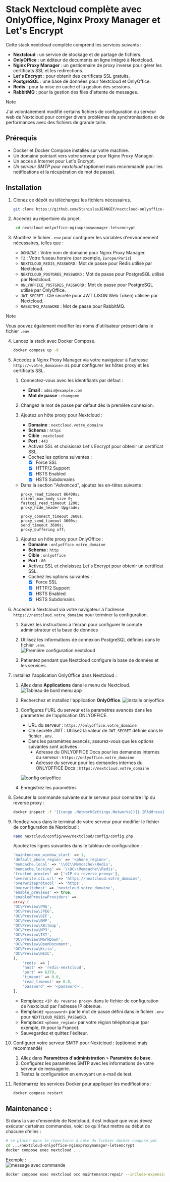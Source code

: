 # Stack Nextcloud complète avec OnlyOffice, Nginx Proxy Manager et Let's Encrypt

Cette stack nextcloud complète comprend les services suivants :
- **Nextcloud** : un service de stockage et de partage de fichiers.
- **OnlyOffice** : un éditeur de documents en ligne intégré à Nextcloud.
- **Nginx Proxy Manager** : un gestionnaire de proxy inverse pour gérer les certificats SSL et les redirections.
- **Let's Encrypt** : pour obtenir des certificats SSL gratuits.
- **PostgreSQL** : une base de données pour Nextcloud et OnlyOffice.
- **Redis** : pour la mise en cache et la gestion des sessions.
- **RabbitMQ** : pour la gestion des files d'attente de messages.

>[!NOTE]
>J'ai volontairement modifié certains fichiers de configuration du serveur web de Nextcloud pour corriger divers problèmes de synchronisations et de performances avec des fichiers de grande taille.

## Prérequis

- Docker et Docker Compose installés sur votre machine.
- Un domaine pointant vers votre serveur pour Nginx Proxy Manager.
- Un accès à Internet pour Let's Encrypt.
- *Un serveur SMTP pour nextcloud* (optionnel mais recommandé pour les notifications et la récupération de mot de passe).

## Installation
1. Clonez ce dépôt ou téléchargez les fichiers nécessaires.
   ```bash
   git clone https://github.com/StanislasJEANGEY/nextcloud-onlyoffice-nginxproxymanager-letsencrypt.git
   ```

2. Accédez au répertoire du projet.
   ```bash
    cd nextcloud-onlyoffice-nginxproxymanager-letsencrypt
    ```

3. Modifiez le fichier `.env` pour configurer les variables d'environnement nécessaires, telles que :
   - `DOMAINE` : Votre nom de domaine pour Nginx Proxy Manager.
   - `TZ` : Votre fuseau horaire (par exemple, `Europe/Paris`).
   - `NEXTCLOUD_REDIS_PASSWORD` : Mot de passe pour Redis utilisé par Nextcloud.
   - `NEXTCLOUD_POSTGRES_PASSWORD` : Mot de passe pour PostgreSQL utilisé par Nextcloud.
   - `ONLYOFFICE_POSTGRES_PASSWORD` : Mot de passe pour PostgreSQL utilisé par OnlyOffice.
   - `JWT_SECRET` : Clé secrète pour JWT (JSON Web Token) utilisée par Nextcloud.
   - `RABBITMQ_PASSWORD` : Mot de passe pour RabbitMQ.

>[!NOTE]
>Vous pouvez également modifier les noms d'utilisateur présent dans le fichier `.env`

4. Lancez la stack avec Docker Compose.
   ```bash
   docker compose up -d
   ```

5. Accédez à Nginx Proxy Manager via votre navigateur à l'adresse `http://<votre_domaine>:81` pour configurer les hôtes proxy et les certificats SSL.
   1. Connectez-vous avec les identifiants par défaut :
      - **Email** : `admin@example.com`
      - **Mot de passe** : `changeme`
  
   2. Changez le mot de passe par défaut dès la première connexion.
   
   3. Ajoutez un hôte proxy pour Nextcloud :
      - **Domaine** : `nextcloud.votre_domaine`
      - **Schema** : `https`
      - **Cible** : `nextcloud`
      - **Port** : `443`
      - Activez SSL et choisissez Let's Encrypt pour obtenir un certificat SSL.
      - Cochez les options suivantes :
        - [x] Force SSL
        - [x] HTTP/2 Support
        - [x] HSTS Enabled
        - [x] HSTS Subdomains
    - Dans la section "*Advanced*", ajoutez les en-têtes suivants :
        ```
        proxy_read_timeout 86400s;
        client_max_body_size 0;
        fastcgi_read_timeout 1200;
        proxy_hide_header Upgrade;

        proxy_connect_timeout 3600s;
        proxy_send_timeout 3600s;
        send_timeout 3600s;
        proxy_buffering off;
        ```

    1. Ajoutez un hôte proxy pour OnlyOffice :
        - **Domaine** : `onlyoffice.votre_domaine`
        - **Schema** : `http`
        - **Cible** : `onlyoffice`
        - **Port** : `80`
        - Activez SSL et choisissez Let's Encrypt pour obtenir un certificat SSL.
        - Cochez les options suivantes :
          - [x] Force SSL
          - [x] HTTP/2 Support
          - [x] HSTS Enabled
          - [x] HSTS Subdomains
          
6. Accédez à Nextcloud via votre navigateur à l'adresse `https://nextcloud.votre_domaine` pour terminer la configuration.
   1. Suivez les instructions à l'écran pour configurer le compte administrateur et la base de données
   
   2. Utilisez les informations de connexion PostgreSQL définies dans le fichier `.env`.   
   ![Première configuration nextcloud](./pictures/first_config.png)

   3. Patientez pendant que Nextcloud configure la base de données et les services.

7. Installez l'application OnlyOffice dans Nextcloud :
   1. Allez dans **Applications** dans le menu de Nextcloud.
   ![Tableau de bord menu app](./pictures/main_board_menu_app.png)

   2. Recherchez et installez l'application **OnlyOffice**.
   ![installe onlyoffice](./pictures/install_onlyoffice.png)

   3. Configurez l'URL du serveur et la paramètres avancés dans les paramètres de l'application ONLYOFFICE.
        - URL du serveur : `https://onlyoffice.votre_domaine`
        - Clé secrète JWT : Utilisez la valeur de `JWT_SECRET` définie dans le fichier `.env`.
        - Dans les paramètres avancés, assurez-vous que les options suivantes sont activées :
          - Adresse du ONLYOFFICE Docs pour les demandes internes du serveur : `https://onlyoffice.votre_domaine`
          - Adresse du serveur pour les demandes internes du ONLYOFFICE Docs : `https://nextcloud.votre_domaine`
    
        ![config onlyoffice](./pictures/config_onlyoffice.png)

    4. Enregistrez les paramètres

8. Exécuter la commande suivante sur le serveur pour connaitre l'ip du reverse proxy :
   ```bash
   docker inspect -f '{{range .NetworkSettings.Networks}}{{.IPAddress}}{{end}}' npm
   ```
   
9.  Rendez-vous dans le terminal de votre serveur pour modifier le fichier de configuration de Nextcloud :
    ```bash
    nano nextcloud/config/www/nextcloud/config/config.php
    ```
    Ajoutez les lignes suivantes dans le tableau de configuration :
    ```php
    'maintenance_window_start' => 1,
    'default_phone_region' => '<phone_region>',
    'memcache.local' => '\\OC\\Memcache\\Redis',
    'memcache.locking' => '\\OC\\Memcache\\Redis',
    'trusted_proxies' => ['<IP du reverse proxy>'],
    'overwrite.cli.url' => 'https://nextcloud.votre_domaine',
    'overwriteprotocol' => 'https',
    'overwritehost' => 'nextcloud.votre_domaine',
    'enable_previews' => true,
    'enabledPreviewProviders' =>
    array (
    'OC\Preview\PNG',
    'OC\Preview\JPEG',
    'OC\Preview\GIF',
    'OC\Preview\BMP',
    'OC\Preview\XBitmap',
    'OC\Preview\MP3',
    'OC\Preview\TXT',
    'OC\Preview\MarkDown',
    'OC\Preview\OpenDocument',
    'OC\Preview\Krita',
    'OC\Preview\HEIC',
    ),
        'redis' => [
        'host' => 'redis-nextcloud',
        'port' => 6379,
        'timeout' => 0.0,
        'read_timeout' => 0.0,
        'password' => '<password>',
    ],
    ```
    - Remplacez `<IP du reverse proxy>` dans le fichier de configuration de Nextcloud par l'adresse IP obtenue.  
    - Remplacez `<password>` par le mot de passe défini dans le fichier `.env` pour `NEXTCLOUD_REDIS_PASSWORD`.
    - Remplacez `<phone_region>` par votre région téléphonique (par exemple, `FR` pour la France).
    - Sauvegardez et quittez l'éditeur.
10. Configurer votre serveur SMTP pour Nextcloud : (optionnel mais recommandé)  
    1. Allez dans **Paramètres d'administration** > **Paramètre de base**.  
    2. Configurez les paramètres SMTP avec les informations de votre serveur de messagerie.  
    3. Testez la configuration en envoyant un e-mail de test.  
11. Redémarrez les services Docker pour appliquer les modifications :
    ```bash
    docker compose restart
    ```

## Maintenance :

Si dans la vue d'ensemble de Nextcloud, il est indiqué que vous devez exécuter certaines commandes, voici ce qu'il faut mettre au début de chacune d'elles :
```bash
# se placer dans le répertoire à côte du fichier docker-compose.yml
cd .../nextcloud-onlyoffice-nginxproxymanager-letsencrypt
docker compose exec nextcloud ...
``` 
Exemple :  
![message avec commande](./pictures/example_cmd.png)

```bash
docker compose exec nextcloud occ maintenance:repair --include-expensive
```
